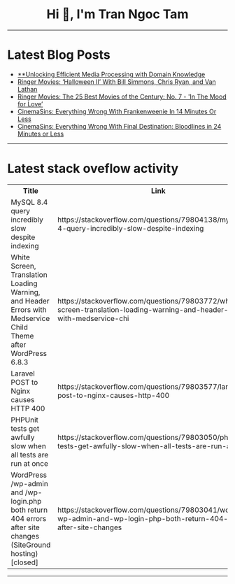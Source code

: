 <h1 align="center">Hi 👋, I'm Tran Ngoc Tam</h1>

---

# Latest Blog Posts 
<!-- BLOG-POST-LIST:START -->
- [**Unlocking Efficient Media Processing with Domain Knowledge](https://dev.to/drcarlosruizviquez/unlocking-efficient-media-processing-with-domain-knowledge-3jj7)
- [Ringer Movies: ‘Halloween II’ With Bill Simmons, Chris Ryan, and Van Lathan](https://dev.to/popcorn_movies/ringer-movies-halloween-ii-with-bill-simmons-chris-ryan-and-van-lathan-48e7)
- [Ringer Movies: The 25 Best Movies of the Century: No. 7 - &#39;In The Mood for Love’](https://dev.to/popcorn_movies/ringer-movies-the-25-best-movies-of-the-century-no-7-in-the-mood-for-love-4j6f)
- [CinemaSins: Everything Wrong With Frankenweenie In 14 Minutes Or Less](https://dev.to/popcorn_movies/cinemasins-everything-wrong-with-frankenweenie-in-14-minutes-or-less-3hk6)
- [CinemaSins: Everything Wrong With Final Destination: Bloodlines in 24 Minutes or Less](https://dev.to/popcorn_movies/cinemasins-everything-wrong-with-final-destination-bloodlines-in-24-minutes-or-less-fjg)
<!-- BLOG-POST-LIST:END -->

---

# Latest stack oveflow activity
<table>
  <tr><th>Title</th><th>Link</th></tr>
  <!-- STACKOVERFLOW:START --><tr><td>MySQL 8.4 query incredibly slow despite indexing</td><td>https://stackoverflow.com/questions/79804138/mysql-8-4-query-incredibly-slow-despite-indexing</td></tr><tr><td>White Screen, Translation Loading Warning, and Header Errors with Medservice Child Theme after WordPress 6.8.3</td><td>https://stackoverflow.com/questions/79803772/white-screen-translation-loading-warning-and-header-errors-with-medservice-chi</td></tr><tr><td>Laravel POST to Nginx causes HTTP 400</td><td>https://stackoverflow.com/questions/79803577/laravel-post-to-nginx-causes-http-400</td></tr><tr><td>PHPUnit tests get awfully slow when all tests are run at once</td><td>https://stackoverflow.com/questions/79803050/phpunit-tests-get-awfully-slow-when-all-tests-are-run-at-once</td></tr><tr><td>WordPress /wp-admin and /wp-login.php both return 404 errors after site changes &lpar;SiteGround hosting&rpar; [closed]</td><td>https://stackoverflow.com/questions/79803041/wordpress-wp-admin-and-wp-login-php-both-return-404-errors-after-site-changes</td></tr><!-- STACKOVERFLOW:END -->
</table>

---


